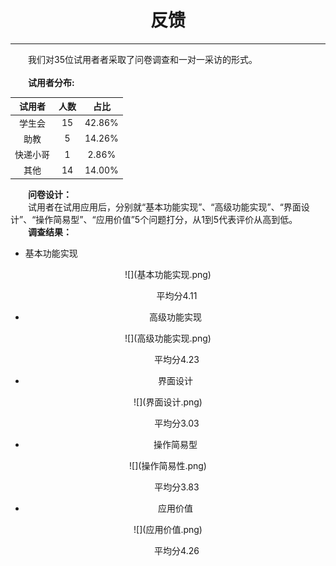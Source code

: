 # <center>反馈


---


　　我们对35位试用者者采取了问卷调查和一对一采访的形式。<br><br>　　**试用者分布:**

|  <center>**试用者** | <center>**人数** | <center><center>**占比**|
| -- | -- | -- |
| <center>学生会 | <center>15 | <center>42.86% |
| <center>助教| <center>5 | <center>14.26% |
| <center>快递小哥 | <center>1 | <center>2.86% |
| <center>其他| <center>14 | <center>14.00% |
 
　　**问卷设计：**<br>
　　试用者在试用应用后，分别就“基本功能实现”、“高级功能实现”、“界面设计”、“操作简易型”、“应用价值”5个问题打分，从1到5代表评价从高到低。<br>
　　**调查结果：**<br>

* 基本功能实现

<center>![](基本功能实现.png)

　　平均分4.11
　
* 高级功能实现

<center>![](高级功能实现.png)

　　平均分4.23


* 界面设计

<center>![](界面设计.png)

　　平均分3.03

* 操作简易型

<center>![](操作简易性.png)

　　平均分3.83

* 应用价值

<center>![](应用价值.png)

　　平均分4.26